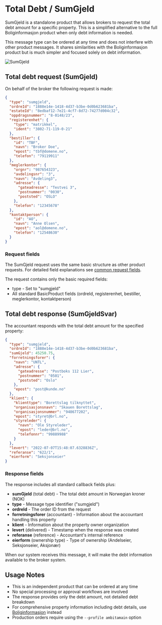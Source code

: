 # Total Debt / SumGjeld

SumGjeld is a standalone product that allows brokers to request the total debt amount for a specific property. This is a simplified alternative to the full Boliginformasjon product when only debt information is needed.

This message type can be ordered at any time and does not interfere with other product messages. It shares similarities with the Boliginformasjon product but is much simpler and focused solely on debt information.

![SumGjeld](../images/SumGjeld.png "SumGjeld flowchart")

## Total debt request (SumGjeld)

On behalf of the broker the following request is made:

```json
{
  "type": "sumgjeld",
  "ordreId": "1888e14e-1418-4d37-b3be-0d0b623681ba",
  "estateId": "8edbaf12-7e21-4cf7-8d72-74277d004c32",
  "oppdragsnummer": "8-0148/23",
  "registerenhet": {
    "type": "matrikkel",
    "ident": "3802-71-119-0-21"
  },
  "bestiller": {
    "id": "TBF",
    "navn": "Broker Doe",
    "epost": "tbf@domene.no",
    "telefon": "79119911"
  },
  "meglerkontor": {
    "orgnr": "987654323",
    "avdelingsnr": "3",
    "navn": "Avdeling3",
    "adresse": {
      "gateadresse": "Testvei 3",
      "postnummer": "0030",
      "poststed": "OSLO"
    },
    "telefon": "12345678"
  },
  "kontaktperson": {
    "id": "AO",
    "navn": "Anne Olsen",
    "epost": "aol@domene.no",
    "telefon": "12548630"
  }
}
```

### Request fields

The SumGjeld request uses the same basic structure as other product requests. For detailed field explanations see [common request fields](boliginformasjon.md#request-fields-that-are-in-all-requests).

The request contains only the basic required fields:
* type - Set to "sumgjeld"
* All standard BasicProduct fields (ordreId, registerenhet, bestiller, meglerkontor, kontaktperson)

## Total debt response (SumGjeldSvar)

The accountant responds with the total debt amount for the specified property:

```json
{
  "type": "sumgjeld",
  "ordreId": "1888e14e-1418-4d37-b3be-0d0b623681ba",
  "sumGjeld": 45250.75,
  "forretningsforer": {
    "navn": "UNTL",
    "adresse": {
      "gateadresse": "Postboks 112 Lier",
      "postnummer": "0501",
      "poststed": "Oslo"
    },
    "epost": "post@kunde.no"
  },
  "klient": {
    "klienttype": "Borettslag tilknyttet",
    "organisasjonsnavn": "Skauen Borettslag",
    "organisasjonsnummer": "948677202",
    "epost": "styret@brl.no",
    "styreleder": {
      "navn": "Ole Styreleder",
      "epost": "leder@brl.no",
      "telefonnr": "99889988"
    }
  },
  "levert": "2022-07-07T15:48:07.6328836Z",
  "referanse": "622/1",
  "eierform": "Seksjonseier"
}
```

### Response fields

The response includes all standard callback fields plus:

* **sumGjeld** (total debt) - The total debt amount in Norwegian kroner (NOK)
* **type** - Message type identifier ("sumgjeld")
* **ordreId** - The order ID from the request
* **forretningsforer** (accountant) - Information about the accountant handling this property
* **klient** - Information about the property owner organization
* **levert** (delivered) - Timestamp when the response was created
* **referanse** (reference) - Accountant's internal reference
* **eierform** (ownership type) - Type of ownership (Andelseier, Seksjonseier, Aksjonær)

When our system receives this message, it will make the debt information available to the broker system.

## Usage Notes

* This is an independent product that can be ordered at any time
* No special processing or approval workflows are involved
* The response provides only the debt amount, not detailed debt breakdown
* For comprehensive property information including debt details, use [Boliginformasjon](boliginformasjon.md) instead
* Production orders require using the `--profile ambitamain` option
